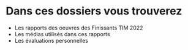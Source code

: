 # Dans ces dossiers vous trouverez
- Les rapports des oeuvres des Finissants TIM 2022
- Les médias utilisés dans ces rapports 
- Les évaluations personnelles
